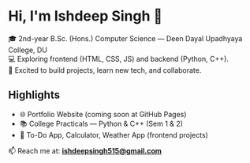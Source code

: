 # Hi, I'm Ishdeep Singh 👋

🎓 2nd-year B.Sc. (Hons.) Computer Science — Deen Dayal Upadhyaya College, DU  
💻 Exploring frontend (HTML, CSS, JS) and backend (Python, C++).  
🚀 Excited to build projects, learn new tech, and collaborate.  

## Highlights
- 🌐 Portfolio Website (coming soon at GitHub Pages)  
- 📚 College Practicals — Python & C++ (Sem 1 & 2)  
- 📝 To-Do App, Calculator, Weather App (frontend projects)  

📫 Reach me at: **ishdeepsingh515@gmail.com**
